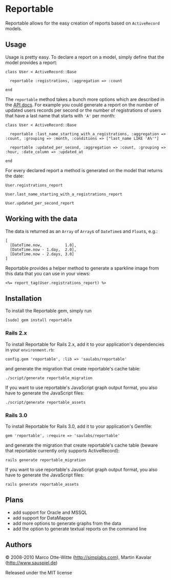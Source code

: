 Reportable
==========

Reportable allows for the easy creation of reports based on `ActiveRecord` models.


Usage
-----

Usage is pretty easy. To declare a report on a model, simply define that the model provides a report:

    class User < ActiveRecord::Base

      reportable :registrations, :aggregation => :count

    end

The `reportable` method takes a bunch more options which are described in the [API docs](http://rdoc.info/projects/saulabs/reportable). For example you could generate a report on
the number of updated users records per second or the number of registrations of users that have a last name that starts with `'A'` per month:

    class User < ActiveRecord::Base

      reportable :last_name_starting_with_a_registrations, :aggregation => :count, :grouping => :month, :conditions => ["last_name LIKE 'A%'"]

      reportable :updated_per_second, :aggregation => :count, :grouping => :hour, :date_column => :updated_at

    end

For every declared report a method is generated on the model that returns the date:

    User.registrations_report

    User.last_name_starting_with_a_registrations_report

    User.updated_per_second_report


Working with the data
---------------------

The data is returned as an `Array` of `Array`s of `DateTime`s and `Float`s, e.g.:

    [
      [DateTime.now,          1.0],
      [DateTime.now - 1.day,  2.0],
      [DateTime.now - 2.days, 3.0]
    ]

Reportable provides a helper method to generate a sparkline image from this data that you can use in your views:

    <%= report_tag(User.registrations_report) %>


Installation
------------

To install the Reportable gem, simply run

    [sudo] gem install reportable

### Rails 2.x

To install Reportable for Rails 2.x, add it to your application's dependencies in your `environment.rb`:

    config.gem 'reportable', :lib => 'saulabs/reportable'

and generate the migration that create reportable's cache table:

    ./script/generate reportable_migration

If you want to use reportable's JavaScript graph output format, you also have to generate the JavaScript files:

    ./script/generate reportable_assets

### Rails 3.0

To install Reportable for Rails 3.0, add it to your application's Gemfile:

    gem 'reportable', :require => 'saulabs/reportable'

and generate the migration that create reportable's cache table (beware that reportable currently only supports ActiveRecord):

    rails generate reportable_migration

If you want to use reportable's JavaScript graph output format, you also have to generate the JavaScript files:

    rails generate reportable_assets


Plans
-----

* add support for Oracle and MSSQL
* add support for DataMapper
* add more options to generate graphs from the data
* add the option to generate textual reports on the command line


Authors
-------

© 2008-2010 Marco Otte-Witte (<http://simplabs.com>), Martin Kavalar (<http://www.sauspiel.de>)

Released under the MIT license